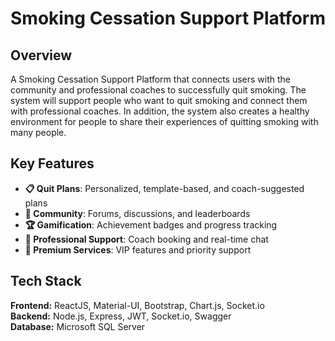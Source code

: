 # Smoking Cessation Support Platform

## Overview 
A Smoking Cessation Support Platform that connects users with the community and professional coaches to successfully quit smoking. The system will support people who want to quit smoking and connect them with professional coaches. In addition, the system also creates a healthy environment for people to share their experiences of quitting smoking with many people.

## Key Features
- **📋 Quit Plans**: Personalized, template-based, and coach-suggested plans
- **👥 Community**: Forums, discussions, and leaderboards
- **🏆 Gamification**: Achievement badges and progress tracking
- **💬 Professional Support**: Coach booking and real-time chat
- **💎 Premium Services**: VIP features and priority support

## Tech Stack
**Frontend:** ReactJS, Material-UI, Bootstrap, Chart.js, Socket.io  
**Backend:** Node.js, Express, JWT, Socket.io, Swagger  
**Database:** Microsoft SQL Server
